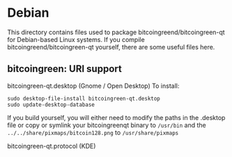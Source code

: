 
Debian
====================
This directory contains files used to package bitcoingreend/bitcoingreen-qt
for Debian-based Linux systems. If you compile bitcoingreend/bitcoingreen-qt yourself, there are some useful files here.

## bitcoingreen: URI support ##


bitcoingreen-qt.desktop  (Gnome / Open Desktop)
To install:

	sudo desktop-file-install bitcoingreen-qt.desktop
	sudo update-desktop-database

If you build yourself, you will either need to modify the paths in
the .desktop file or copy or symlink your bitcoingreenqt binary to `/usr/bin`
and the `../../share/pixmaps/bitcoin128.png` to `/usr/share/pixmaps`

bitcoingreen-qt.protocol (KDE)

